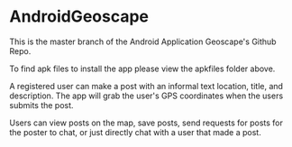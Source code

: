 # AndroidGeoscape

This is the master branch of the Android Application Geoscape's Github Repo.

To find apk files to install the app please view the apkfiles folder above.

A registered user can make a post with an informal text location, title, and description. The app will grab the user's GPS coordinates when the users submits the post. 

Users can view posts on the map, save posts, send requests for posts for the poster to chat, or just directly chat with a user that made a post. 


